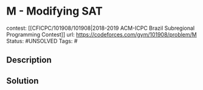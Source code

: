 # M - Modifying SAT

contest: [[CFICPC/101908/101908|2018-2019 ACM-ICPC Brazil Subregional Programming Contest]]
url: https://codeforces.com/gym/101908/problem/M
Status: #UNSOLVED
Tags: #

## Description

## Solution

